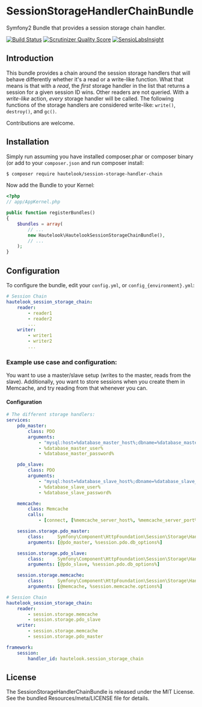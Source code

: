 SessionStorageHandlerChainBundle
================================

Symfony2 Bundle that provides a session storage chain handler.

[![Build Status](https://secure.travis-ci.org/hautelook/SessionStorageHandlerChainBundle.png?branch=master)](https://travis-ci.org/hautelook/SessionStorageHandlerChainBundle)
[![Scrutinizer Quality Score](https://scrutinizer-ci.com/g/hautelook/SessionStorageHandlerChainBundle/badges/quality-score.png?s=c071d83a0116a85a2173b27f187caa256248979e)](https://scrutinizer-ci.com/g/hautelook/SessionStorageHandlerChainBundle/)
[![SensioLabsInsight](https://insight.sensiolabs.com/projects/ce33ad07-08fe-4eab-a6dc-2e8603126ff9/mini.png)](https://insight.sensiolabs.com/projects/ce33ad07-08fe-4eab-a6dc-2e8603126ff9)

## Introduction

This bundle provides a chain around the session storage handlers that will behave differently whether it's a read or a write-like
function. What that means is that with a _read_, the _first_ storage handler in the list that returns a session for a given session ID
wins. Other readers are not queried. With a _write-like_ action, _every_ storage handler will be called. The following functions of the storage handlers are considered write-like: `write()`, `destroy()`, and `gc()`.

Contributions are welcome.

## Installation

Simply run assuming you have installed composer.phar or composer binary (or add to your `composer.json` and run composer install:

```bash
$ composer require hautelook/session-storage-handler-chain
```

Now add the Bundle to your Kernel:

```php
<?php
// app/AppKernel.php

public function registerBundles()
{
    $bundles = array(
        // ...
        new Hautelook\HautelookSessionStorageChainBundle(),
        // ...
    );
}
```

## Configuration

To configure the bundle, edit your `config.yml`, or `config_{environment}.yml`:

```yml
# Session Chain
hautelook_session_storage_chain:
    reader:
        - reader1
        - reader2
        ...
    writer:
        - writer1
        - writer2
        ...
```

### Example use case and configuration:

You want to use a master/slave setup (writes to the master, reads from the slave). Additionally, you want to store sessions when you
create them in Memcache, and try reading from that whenever you can.

#### Configuration

```yml
# The different storage handlers:
services:
    pdo_master:
        class: PDO
        arguments:
            - "mysql:host=%database_master_host%;dbname=%database_master_name%"
            - %database_master_user%
            - %database_master_password%

    pdo_slave:
        class: PDO
        arguments:
            - "mysql:host=%database_slave_host%;dbname=%database_slave_name%"
            - %database_slave_user%
            - %database_slave_password%

    memcache:
        class: Memcache
        calls:
            - [connect, [%memcache_server_host%, %memcache_server_port%]]

    session.storage.pdo_master:
        class:     Symfony\Component\HttpFoundation\Session\Storage\Handler\PdoSessionHandler
        arguments: [@pdo_master, %session.pdo.db_options%]

    session.storage.pdo_slave:
        class:     Symfony\Component\HttpFoundation\Session\Storage\Handler\PdoSessionHandler
        arguments: [@pdo_slave, %session.pdo.db_options%]

    session.storage.memcache:
        class:     Symfony\Component\HttpFoundation\Session\Storage\Handler\MemcacheSessionHandler
        arguments: [@memcache, %session.memcache.options%]

# Session Chain
hautelook_session_storage_chain:
    reader:
        - session.storage.memcache
        - session.storage.pdo_slave
    writer:
        - session.storage.memcache
        - session.storage.pdo_master

framework:
    session:
        handler_id: hautelook.session_storage_chain
```

## License

The SessionStorageHandlerChainBundle is released under the MIT License. See the 
bundled Resources/meta/LICENSE file for details.


